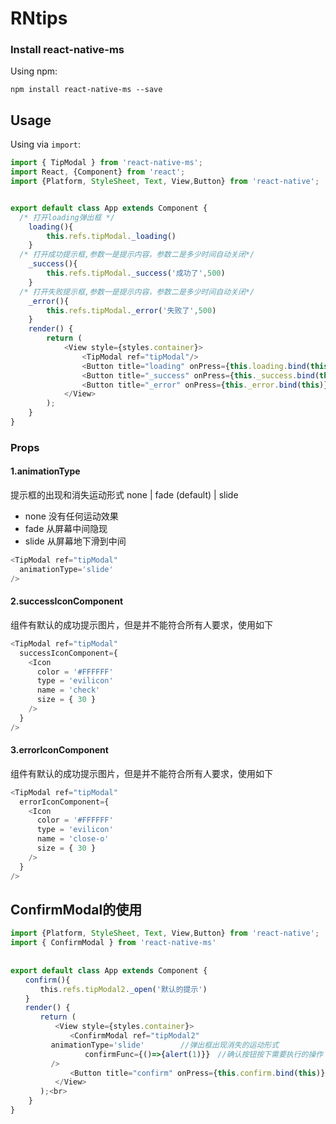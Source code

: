 # RNtips

### Install react-native-ms

Using npm:
```
npm install react-native-ms --save
```
## Usage 
Using via `import`:

```js
import { TipModal } from 'react-native-ms';
import React, {Component} from 'react';
import {Platform, StyleSheet, Text, View,Button} from 'react-native';


export default class App extends Component {
  /* 打开loading弹出框 */
	loading(){
		this.refs.tipModal._loading()
	}
  /* 打开成功提示框,参数一是提示内容，参数二是多少时间自动关闭*/
	_success(){
		this.refs.tipModal._success('成功了',500)
	}
  /* 打开失败提示框,参数一是提示内容，参数二是多少时间自动关闭*/
	_error(){
		this.refs.tipModal._error('失败了',500)
	}
	render() {
		return (
			<View style={styles.container}>
				<TipModal ref="tipModal"/>
				<Button title="loading" onPress={this.loading.bind(this)}/>
				<Button title="_success" onPress={this._success.bind(this)}/>
				<Button title="_error" onPress={this._error.bind(this)}/>
			</View>
		);
	}
}
```
### Props
#### 1.animationType
提示框的出现和消失运动形式 none | fade (default) | slide
* none  没有任何运动效果
* fade  从屏幕中间隐现
* slide 从屏幕地下滑到中间
```js
<TipModal ref="tipModal"
  animationType='slide'
/>
```

#### 2.successIconComponent
组件有默认的成功提示图片，但是并不能符合所有人要求，使用如下
```js
<TipModal ref="tipModal"
  successIconComponent={
    <Icon 
      color = '#FFFFFF'
      type = 'evilicon'
      name = 'check'
      size = { 30 }
    />
  }
/>
```

#### 3.errorIconComponent
组件有默认的成功提示图片，但是并不能符合所有人要求，使用如下
```js
<TipModal ref="tipModal"
  errorIconComponent={
    <Icon 
      color = '#FFFFFF'
      type = 'evilicon'
      name = 'close-o'
      size = { 30 }
    />
  }
/>
```

## ConfirmModal的使用
```js
import {Platform, StyleSheet, Text, View,Button} from 'react-native';
import { ConfirmModal } from 'react-native-ms'
 
 
export default class App extends Component {
　　confirm(){
　　　　this.refs.tipModal2._open('默认的提示')
　　}
　　render() {
　　　　return (
　　　　　　<View style={styles.container}>    
　　　　　　　　<ConfirmModal ref="tipModal2"
		 animationType='slide'        //弹出框出现消失的运动形式  
　　　　　　　　　　confirmFunc={()=>{alert(1)}}　//确认按钮按下需要执行的操作　　　　　　　
	     />
　　　　　　　　<Button title="confirm" onPress={this.confirm.bind(this)}/>      
　　　　　　</View>
　　　　);<br>　　
    }
}
```
